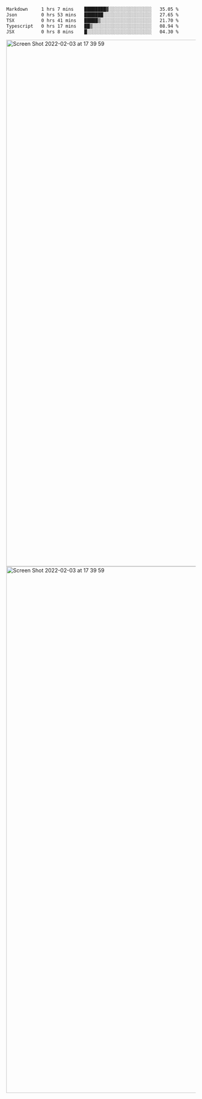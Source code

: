 <!--START_SECTION:waka-->

```txt
Markdown     1 hrs 7 mins    ████████▓░░░░░░░░░░░░░░░░   35.05 %
Json         0 hrs 53 mins   ███████░░░░░░░░░░░░░░░░░░   27.65 %
TSX          0 hrs 41 mins   █████▒░░░░░░░░░░░░░░░░░░░   21.70 %
Typescript   0 hrs 17 mins   ██▒░░░░░░░░░░░░░░░░░░░░░░   08.94 %
JSX          0 hrs 8 mins    █░░░░░░░░░░░░░░░░░░░░░░░░   04.30 %
```

<!--END_SECTION:waka-->

<img width="1400" alt="Screen Shot 2022-02-03 at 17 39 59" src="https://user-images.githubusercontent.com/45716542/152387304-f2b60485-53a6-4f4b-a818-5cefb1b0c0ae.png">
<img width="1400" alt="Screen Shot 2022-02-03 at 17 39 59" src="https://user-images.githubusercontent.com/45716542/152387273-ea5cdf21-2a45-44da-8bef-00c1763b1d42.png">
